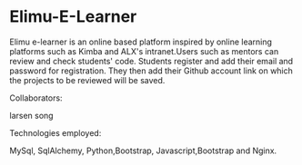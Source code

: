 # Elimu-E-Learner


Elimu e-learner is an online based platform  inspired by online learning platforms such as Kimba and  ALX's intranet.Users such as mentors can review and check students' code. Students register and add their email and password for registration. They then add their Github account  link on which the projects to be reviewed will be saved.



  Collaborators:
  
  larsen song
  
   Technologies employed:
   
   MySql, SqlAlchemy, Python,Bootstrap, Javascript,Bootstrap and Nginx.
